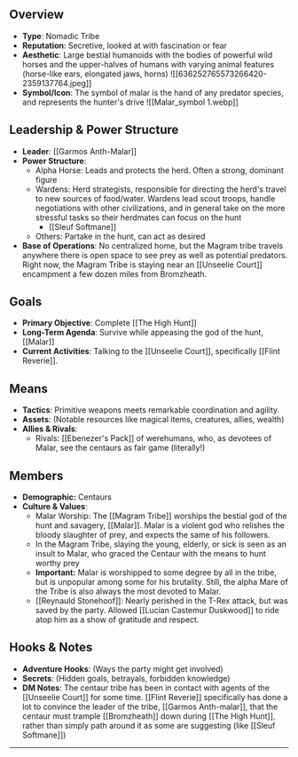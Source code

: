 ## Overview
- **Type**: Nomadic Tribe
- **Reputation**: Secretive, looked at with fascination or fear
- **Aesthetic**: Large bestial humanoids with the bodies of powerful wild horses and the upper-halves of humans with varying animal features (horse-like ears, elongated jaws, horns)
  ![[636252765573266420-2359137764.jpeg]]
- **Symbol/Icon**: The symbol of malar is the hand of any predator species, and represents the hunter's drive
![[Malar_symbol 1.webp]]
## Leadership & Power Structure
- **Leader**: [[Garmos Anth-Malar]]
- **Power Structure**:
  - Alpha Horse: Leads and protects the herd. Often a strong, dominant figure
  - Wardens: Herd strategists, responsible for directing the herd's travel to new sources of food/water. Wardens lead scout troops, handle negotiations with other civilizations, and in general take on the more stressful tasks so their herdmates can focus on the hunt
	  - [[Sleuf Softmane]]
  - Others: Partake in the hunt, can act as desired
- **Base of Operations**: No centralized home, but the Magram tribe travels anywhere there is open space to see prey as well as potential predators. Right now, the Magram Tribe is staying near an [[Unseelie Court]] encampment a few dozen miles from Bromzheath.

## Goals
- **Primary Objective**: Complete [[The High Hunt]]
- **Long-Term Agenda**: Survive while appeasing the god of the hunt, [[Malar]]
- **Current Activities**: Talking to the [[Unseelie Court]], specifically [[Flint Reverie]].

## Means
- **Tactics**: Primitive weapons meets remarkable coordination and agility.
- **Assets**: (Notable resources like magical items, creatures, allies, wealth)
- **Allies & Rivals**:
  - Rivals: [[Ebenezer's Pack]] of werehumans, who, as devotees of Malar, see the centaurs as fair game (literally!)

## Members
- **Demographic:** Centaurs
- **Culture & Values**: 
	- Malar Worship: The [[Magram Tribe]] worships the bestial god of the hunt and savagery, [[Malar]]. Malar is a violent god who relishes the bloody slaughter of prey, and expects the same of his followers.
	- In the Magram Tribe, slaying the young, elderly, or sick is seen as an insult to Malar, who graced the Centaur with the means to hunt worthy prey
	- **Important:** Malar is worshipped to some degree by all in the tribe, but is unpopular among some for his brutality. Still, the alpha Mare of the Tribe is also always the most devoted to Malar.
  - [[Reynauld Stonehoof]]: Nearly perished in the T-Rex attack, but was saved by the party. Allowed [[Lucian Castemur Duskwood]] to ride atop him as a show of gratitude and respect. 

## Hooks & Notes
- **Adventure Hooks**: (Ways the party might get involved)
- **Secrets**: (Hidden goals, betrayals, forbidden knowledge)
- **DM Notes**: The centaur tribe has been in contact with agents of the [[Unseelie Court]] for some time. [[Flint Reverie]] specifically has done a lot to convince the leader of the tribe, [[Garmos Anth-malar]], that the centaur must trample [[Bromzheath]] down during [[The High Hunt]], rather than simply path around it as some are suggesting (like [[Sleuf Softmane]])

---


